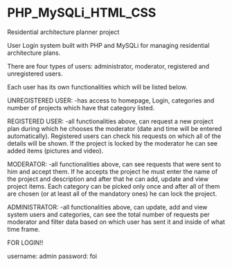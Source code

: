 # PHP_MySQLi_HTML_CSS

Residential architecture planner project

User Login system built with PHP and MySQLi for managing residential architecture plans.

There are four types of users: administrator, moderator, registered and unregistered users.

Each user has its own functionalities which will be listed below.

UNREGISTERED USER:
-has access to homepage, Login, categories and number of projects which have that category listed.

REGISTERED USER:
-all functionalities above, can request a new project plan during which he chooses the moderator (date and time will be entered automatically). Registered users can check his requests on which all of the details will be shown. If the project is locked by the moderator he can see added items (pictures and video).

MODERATOR:
-all functionalities above, can see requests that were sent to him and accept them. If he accepts the project he must enter the name of the project and description and after that he can add, update and view project items. Each category can be picked only once and after all of them are chosen (or at least all of the mandatory ones) he can lock the project.

ADMINISTRATOR:
-all functionalities above, can update, add and view system users and categories, can see the total number of requests per moderator and filter data based on which user has sent it and inside of what time frame. 

FOR LOGIN!!

username: admin
password: foi

